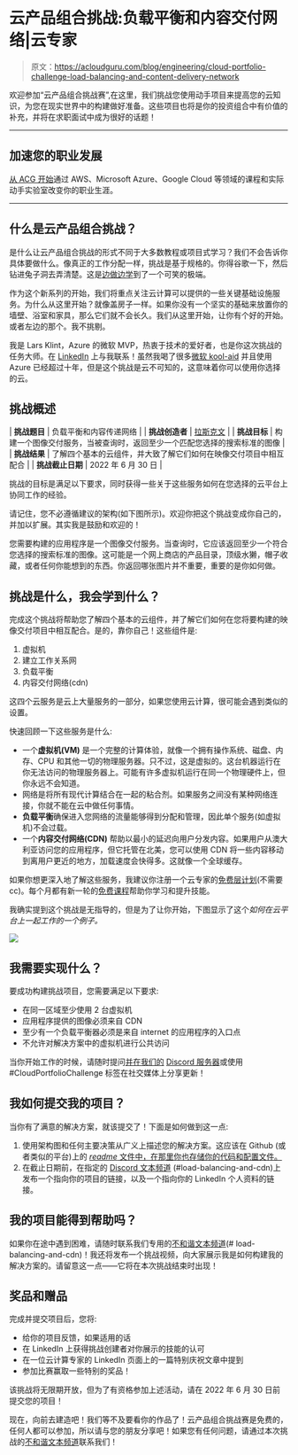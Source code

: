 # 云产品组合挑战:负载平衡和内容交付网络|云专家

> 原文：<https://acloudguru.com/blog/engineering/cloud-portfolio-challenge-load-balancing-and-content-delivery-network>

欢迎参加“云产品组合挑战赛”,在这里，我们挑战您使用动手项目来提高您的云知识，为您在现实世界中的构建做好准备。这些项目也将是你的投资组合中有价值的补充，并将在求职面试中成为很好的话题！

* * *

## 加速您的职业发展

[从 ACG 开始](https://acloudguru.com/pricing)通过 AWS、Microsoft Azure、Google Cloud 等领域的课程和实际动手实验室改变你的职业生涯。

* * *

## 什么是云产品组合挑战？

是什么让云产品组合挑战的形式不同于大多数教程或项目式学习？我们不会告诉你具体要做什么。像真正的工作分配一样，挑战是基于规格的。你得谷歌一下，然后钻进兔子洞去弄清楚。这是[边做边学](https://acloudguru.com/learn-by-doing)到了一个可笑的极端。

作为这个新系列的开始，我们将重点关注云计算可以提供的一些关键基础设施服务。为什么从这里开始？就像盖房子一样。如果你没有一个坚实的基础来放置你的墙壁、浴室和家具，那么它们就不会长久。我们从这里开始，让你有个好的开始。或者左边的那个。我不挑剔。

我是 Lars Klint，Azure 的微软 MVP，热衷于技术的爱好者，也是你这次挑战的任务大师。在 [LinkedIn](https://www.linkedin.com/in/lklint/) 上与我联系！虽然我喝了很多[微软 kool-aid](https://acloudguru.com/blog/engineering/what-is-microsoft-azure) 并且使用 Azure 已经超过十年，但是这个挑战是云不可知的，这意味着你可以使用你选择的云。

## 挑战概述

| **挑战题目** | 负载平衡和内容传递网络 |
| **挑战创造者** | [拉斯克文](https://www.linkedin.com/in/lklint/) |
| **挑战目标** | 构建一个图像交付服务，当被查询时，返回至少一个匹配您选择的搜索标准的图像 |
| **挑战结果** | 了解四个基本的云组件，并大致了解它们如何在映像交付项目中相互配合 |
| **挑战截止日期** | 2022 年 6 月 30 日 |

挑战的目标是满足以下要求，同时获得一些关于这些服务如何在您选择的云平台上协同工作的经验。

请记住，您不必遵循建议的架构(如下图所示)。欢迎你把这个挑战变成你自己的，并加以扩展。其实我是鼓励和欢迎的！

您需要构建的应用程序是一个图像交付服务。当查询时，它应该返回至少一个符合您选择的搜索标准的图像。这可能是一个网上商店的产品目录，顶级水獭，帽子收藏，或者任何你能想到的东西。你返回哪张图片并不重要，重要的是你如何做。

## 挑战是什么，我会学到什么？

完成这个挑战将帮助您了解四个基本的云组件，并了解它们如何在您将要构建的映像交付项目中相互配合。是的，靠你自己！这些组件是:

1.  虚拟机
2.  建立工作关系网
3.  负载平衡
4.  内容交付网络(cdn)

这四个云服务是云上大量服务的一部分，如果您使用云计算，很可能会遇到类似的设置。

快速回顾一下这些服务是什么:

*   一个**虚拟机(VM)** 是一个完整的计算体验，就像一个拥有操作系统、磁盘、内存、CPU 和其他一切的物理服务器。只不过，这是虚拟的。这台机器运行在你无法访问的物理服务器上。可能有许多虚拟机运行在同一个物理硬件上，但你永远不会知道。
*   网络是将所有现代计算结合在一起的粘合剂。如果服务之间没有某种网络连接，你就不能在云中做任何事情。
*   **负载平衡**确保进入您网络的流量能够得到分配和管理，因此单个服务(如虚拟机)不会过载。
*   一个**内容交付网络(CDN)** 帮助以最小的延迟向用户分发内容。如果用户从澳大利亚访问您的应用程序，但它托管在北美，您可以使用 CDN 将一些内容移动到离用户更近的地方，加载速度会快得多。这就像一个全球缓存。

如果你想更深入地了解这些服务，我建议你注册一个云专家的[免费层计划](https://acloudguru.com/pricing)(不需要 cc)。每个月都有新一轮的[免费课程](https://acloudguru.com/blog/news/whats-free-at-acg)帮助你学习和提升技能。

我确实提到这个挑战是无指导的，但是为了让你开始，下图显示了这个*如何在云平台上一起工作的一个例子。* 

![](img/c44cea0fc87d3c18d5827958b0313c32.png)

## 我需要实现什么？

要成功构建挑战项目，您需要满足以下要求:

*   在同一区域至少使用 2 台虚拟机
*   应用程序提供的图像必须来自 CDN
*   至少有一个负载平衡器必须是来自 internet 的应用程序的入口点
*   不允许对解决方案中的虚拟机进行公共访问

当你开始工作的时候，请随时提问[并在我们的](https://acloud.guru/forums/cloud-guru-challenge/recent?p=1&opt_id=oeu1596472190462r0.43263125574439387) [Discord 服务器](https://discord.gg/2YNJ6FGD)或使用#CloudPortfolioChallenge 标签在社交媒体上分享更新！

## 我如何提交我的项目？

当你有了满意的解决方案，就该提交了！下面是如何做到这一点:

1.  使用架构图和任何主要决策从广义上描述您的解决方案。这应该在 Github (或者类似的平台)上的 [*readme* 文件中，在那里你也存储你的代码和配置文件。](https://docs.github.com/en/repositories/managing-your-repositorys-settings-and-features/customizing-your-repository/about-readmes)
2.  在截止日期前，在指定的 [Discord 文本频道](https://discord.gg/2YNJ6FGD) (#load-balancing-and-cdn)上发布一个指向你的项目的链接，以及一个指向你的 LinkedIn 个人资料的链接。

## 我的项目能得到帮助吗？

如果你在途中遇到困难，请随时联系我们专用的[不和谐文本频道](https://discord.gg/2YNJ6FGD)(# load-balancing-and-cdn)！我还将发布一个挑战视频，向大家展示我是如何构建我的解决方案的。请留意这一点——它将在本次挑战结束时出现！

## 奖品和赠品

完成并提交项目后，您将:

*   给你的项目反馈，如果适用的话
*   在 LinkedIn 上获得挑战创建者对你展示的技能的认可
*   在一位云计算专家的 LinkedIn 页面上的一篇特别庆祝文章中提到
*   参加比赛赢取一些特别的奖品！

该挑战将无限期开放，但为了有资格参加上述活动，请在 2022 年 6 月 30 日前提交您的项目！

现在，向前去建造吧！我们等不及要看你的作品了！云产品组合挑战赛是免费的，任何人都可以参加，所以请与您的朋友分享吧！如果您有任何问题，请通过本次挑战的[不和谐文本频道](https://discord.gg/2YNJ6FGD)联系我们！